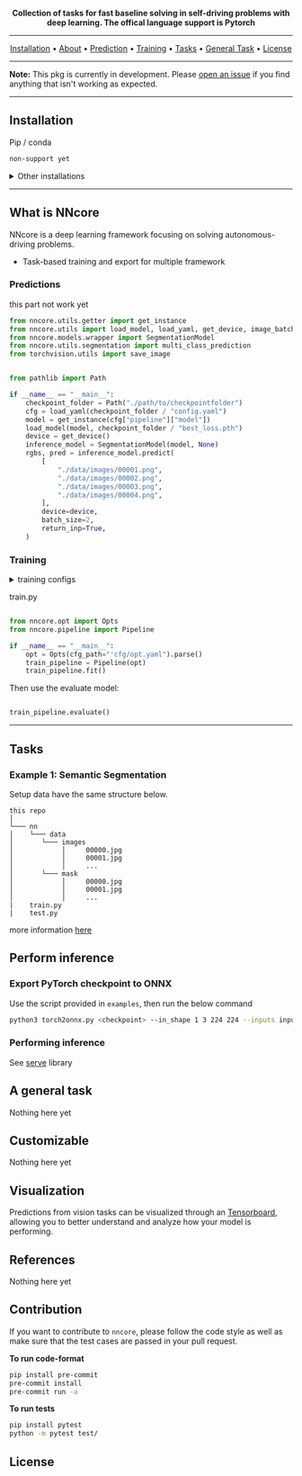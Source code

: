 <div align="center">

**Collection of tasks for fast baseline solving in self-driving problems with deep learning. The offical language support is Pytorch**

---

<p align="center">
  <a href="#installation">Installation</a> •
  <a href="#what-is-nncore">About</a> •
  <a href="#inference">Prediction</a> •
  <a href="#training">Training</a> •
  <a href="#tasks">Tasks</a> •
  <a href="#a-general-task">General Task</a> •
  <a href="#license">License</a>
</p>

</div>

---

**Note:** This pkg is currently in development. Please [open an issue](https://github.com/HCMUS-ROBOTICS/ssdf-nncore/issues/new/choose) if you find anything that isn't working as expected.

---

## Installation

Pip / conda

```bash
non-support yet
```

<details>
  <summary>Other installations</summary>

To install **nncore** and develop locally

```bash
git clone https://github.com/HCMUS-ROBOTICS/ssdf-nncore nncore
cd nncore
pip install -e .
```

See [Installation]() for more options.

</details>

---

## What is NNcore

NNcore is a deep learning framework focusing on solving autonomous-driving problems.

- Task-based training and export for multiple framework

### Predictions

this part not work yet

```python
from nncore.utils.getter import get_instance
from nncore.utils import load_model, load_yaml, get_device, image_batch_show
from nncore.models.wrapper import SegmentationModel
from nncore.utils.segmentation import multi_class_prediction
from torchvision.utils import save_image


from pathlib import Path

if __name__ == "__main__":
    checkpoint_folder = Path("./path/to/checkpointfolder")
    cfg = load_yaml(checkpoint_folder / "config.yaml")
    model = get_instance(cfg["pipeline"]["model"])
    load_model(model, checkpoint_folder / "best_loss.pth")
    device = get_device()
    inference_model = SegmentationModel(model, None)
    rgbs, pred = inference_model.predict(
        [
            "./data/images/00001.png",
            "./data/images/00002.png",
            "./data/images/00003.png",
            "./data/images/00004.png",
        ],
        device=device,
        batch_size=2,
        return_inp=True,
    )

```

### Training

<details>
  <summary>training configs</summary>
cfg/opt.yaml

```yaml
opts:
  pretrained: null # untested yet
  id: default

  debug: True # if debug = true, model will not save checkpoint, untested yet
  demo: False # not support yet
  resume: False # not support yet
  test: False # untested yet

  nepochs: # number of epoch

  gpus: 0,1,2,3 # not support yet
  num_workers: # worker num
  fp16: True # untested yet

  val_step: # validate freq
  log_step: # log freq

  num_iters: -1 # unsupport yet
  save_dir: # save directory (sample images, checkpoints, cfg)
  verbose: # if verbose is False, no console logging during training
  seed: # fixed random seed
  cfg_pipeline: # path to pipeline.yaml

```

pipeline.yaml

```yaml
learner:
  name: # learner name
  args:
device:
  name: # not support yet
  args:
model:
  name: # model name
  args:
criterion:
  name: # loss name
  args:
optimizer:
  name: # optimizer name
  args:
metric:
  - name: # metric names
    args:
scheduler:
  name: # scheduler lr name
  args:
data:
  # optional, if train and val is not Null, pipeline will use your dataset directly
  train: # dataset name
    name:
    args:
    loader:
      name: DataLoader
      args:
        batch_size: 16
        shuffle: True
        drop_last: True
  val:
    name: # dataset name
    args:
    loader:
      name: DataLoader
      args:
        batch_size: 16
        shuffle: True
        drop_last: False
  # optional, if trainval is not Null, train and val is Null, pipeline will split your dataset
  trainval:
    test_ratio: 0.2
    dataset:
      name: #dataset name
      constructor: # constructor name if default is not init
      args:
    loader:
      train:
        name: # train data loader
        args:
      val:
        name: # val data loader
        args:
```

</details>

train.py

```python

from nncore.opt import Opts
from nncore.pipeline import Pipeline

if __name__ == "__main__":
    opt = Opts(cfg_path="'cfg/opt.yaml").parse()
    train_pipeline = Pipeline(opt)
    train_pipeline.fit()

```

Then use the evaluate model:

```python

train_pipeline.evaluate()

```

---

## Tasks

### Example 1: Semantic Segmentation

Setup data have the same structure below.

```
this repo
│
└─── nn
│    └─── data
│       └─── images
│            │     00000.jpg
│            │     00001.jpg
│            │     ...
│       └─── mask
│            │     00000.jpg
│            │     00001.jpg
│            │     ...
|    train.py
|    test.py
```

more information [here](examples/segmentation)

## Perform inference

### Export PyTorch checkpoint to ONNX

Use the script provided in `examples`, then run the below command

```bash
python3 torch2onnx.py <checkpoint> --in_shape 1 3 224 224 --inputs input --outputs output
```

### Performing inference

See [serve](serve) library


## A general task

Nothing here yet

## Customizable

Nothing here yet

## Visualization

Predictions from vision tasks can be visualized through an [Tensorboard](https://www.tensorflow.org/tensorboard), allowing you to better understand and analyze how your model is performing.

## References

Nothing here yet

## Contribution

If you want to contribute to `nncore`, please follow the code style as well as make sure that the test cases are passed in your pull request.

**To run code-format**
```bash
pip install pre-commit
pre-commit install
pre-commit run -a
```

**To run tests**
```bash
pip install pytest
python -m pytest test/
```

## License
